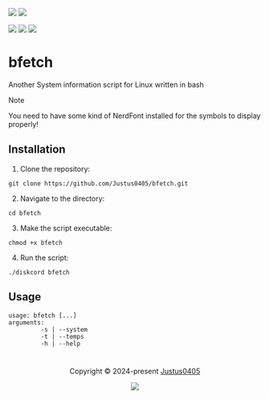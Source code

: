 <p align="left">
    <!-- Discord Badge -->
    <a href="https://discord.justus0405.com/"><img src="https://img.shields.io/discord/1370519315400495234?logo=Discord&colorA=1e1e2e&colorB=a6e3a1&style=for-the-badge"></a>
    <!-- Version Badge -->
    <a href="https://github.com/Justus0405/bfetch/blob/main/bfetch"><img src="https://img.shields.io/badge/Version-1.2-blue?colorA=1e1e2e&colorB=cdd6f4&style=for-the-badge"></a>
</p>

<p align="left">
    <!-- Stars Badge -->
	<a href="https://github.com/Justus0405/bfetch/stargazers"><img src="https://img.shields.io/github/stars/Justus0405/bfetch?colorA=1e1e2e&colorB=b7bdf8&style=for-the-badge"></a>
    <!-- Issues Badge -->
	<a href="https://github.com/Justus0405/bfetch/issues"><img src="https://img.shields.io/github/issues/Justus0405/bfetch?colorA=1e1e2e&colorB=f5a97f&style=for-the-badge"></a>
    <!-- Contributors Badge -->
	<a href="https://github.com/Justus0405/bfetch/contributors"><img src="https://img.shields.io/github/contributors/Justus0405/bfetch?colorA=1e1e2e&colorB=a6da95&style=for-the-badge"></a>
</p>

# bfetch

Another System information script for Linux written in bash

> [!NOTE]
> You need to have some kind of NerdFont installed
> for the symbols to display properly!

## Installation

1. Clone the repository:

```shell
git clone https://github.com/Justus0405/bfetch.git
```

2. Navigate to the directory:

```shell
cd bfetch
```

3. Make the script executable:

```shell
chmod +x bfetch
```

4. Run the script:

```shell
./diskcord bfetch
```

## Usage

```plaintext
usage: bfetch [...]
arguments:
         -s | --system
         -t | --temps
         -h | --help
```

#

<p align="center">
	Copyright &copy; 2024-present <a href="https://github.com/Justus0405" target="_blank">Justus0405</a>
</p>

<p align="center">
	<a href="https://github.com/Justus0405/bfetch/blob/main/LICENSE"><img src="https://img.shields.io/github/license/Justus0405/bfetch?logo=Github&colorA=1e1e2e&colorB=cba6f7&style=for-the-badge"></a>
</p>
